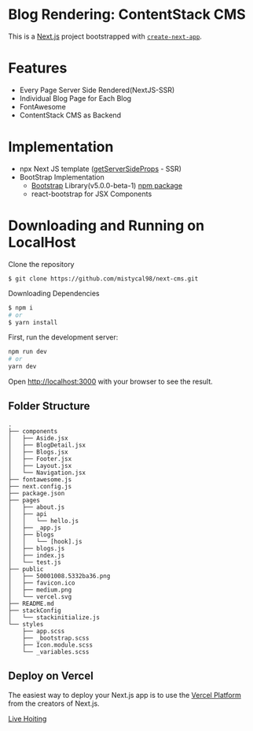 # Blog Rendering: ContentStack CMS

This is a [Next.js](https://nextjs.org/) project bootstrapped with [`create-next-app`](https://github.com/vercel/next.js/tree/canary/packages/create-next-app).

# Features

- Every Page Server Side Rendered(NextJS-SSR)
- Individual Blog Page for Each Blog
- FontAwesome
- ContentStack CMS as Backend

# Implementation

- npx Next JS template ([getServerSideProps](https://nextjs.org/docs/basic-features/data-fetching#getserversideprops-server-side-rendering) - SSR)
- BootStrap Implementation
  - [Bootstrap](https://getbootstrap.com/) Library(v5.0.0-beta-1) [npm package](https://www.npmjs.com/package/bootstrap)
  - react-bootstrap for JSX Components

# Downloading and Running on LocalHost

Clone the repository

```
$ git clone https://github.com/mistycal98/next-cms.git
```

Downloading Dependencies

```bash
$ npm i
# or
$ yarn install
```

First, run the development server:

```bash
npm run dev
# or
yarn dev
```

Open [http://localhost:3000](http://localhost:3000) with your browser to see the result.

## Folder Structure

```
.
├── components
│   ├── Aside.jsx
│   ├── BlogDetail.jsx
│   ├── Blogs.jsx
│   ├── Footer.jsx
│   ├── Layout.jsx
│   └── Navigation.jsx
├── fontawesome.js
├── next.config.js
├── package.json
├── pages
│   ├── about.js
│   ├── api
│   │   └── hello.js
│   ├── _app.js
│   ├── blogs
│   │   └── [hook].js
│   ├── blogs.js
│   ├── index.js
│   └── test.js
├── public
│   ├── 50001008.5332ba36.png
│   ├── favicon.ico
│   ├── medium.png
│   └── vercel.svg
├── README.md
├── stackConfig
│   └── stackinitialize.js
└── styles
    ├── app.scss
    ├── _bootstrap.scss
    ├── Icon.module.scss
    └── _variables.scss
```

## Deploy on Vercel

The easiest way to deploy your Next.js app is to use the [Vercel Platform](https://vercel.com/import?utm_medium=default-template&filter=next.js&utm_source=create-next-app&utm_campaign=create-next-app-readme) from the creators of Next.js.

[Live Hoiting](https://next-cms-a7i3t01na.vercel.app/)
